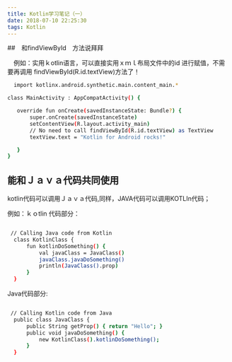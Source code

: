 ```yaml
---
title: Kotlin学习笔记（一）
date: 2018-07-10 22:25:30
tags: Kotlin
---
```


##　和findViewById　方法说拜拜

　例如：实用ｋotlin语言，可以直接实用ｘｍｌ布局文件中的id 进行赋值，不需要再调用 findViewById(R.id.textView)方法了！
   ``` bash
     import kotlinx.android.synthetic.main.content_main.*

  class MainActivity : AppCompatActivity() {

      override fun onCreate(savedInstanceState: Bundle?) {
          super.onCreate(savedInstanceState)
          setContentView(R.layout.activity_main)
          // No need to call findViewById(R.id.textView) as TextView
          textView.text = "Kotlin for Android rocks!"

      }
  }

   ```

## 能和Ｊａｖａ代码共同使用
 kotlin代码可以调用Ｊａｖａ代码,同样，JAVA代码可以调用KOTLIn代码；

例如：ｋｏtlin 代码部分：

``` bash

 // Calling Java code from Kotlin
  class KotlinClass {
      fun kotlinDoSomething() {
          val javaClass = JavaClass()
          javaClass.javaDoSomething()
          println(JavaClass().prop)
      }
  }
```

Java代码部分:
``` bash

 // Calling Kotlin code from Java
  public class JavaClass {
      public String getProp() { return "Hello"; }
      public void javaDoSomething() {
          new KotlinClass().kotlinDoSomething();
      }
  }

```



